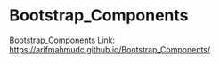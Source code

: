 # Bootstrap_Components
Bootstrap_Components
Link: https://arifmahmudc.github.io/Bootstrap_Components/

